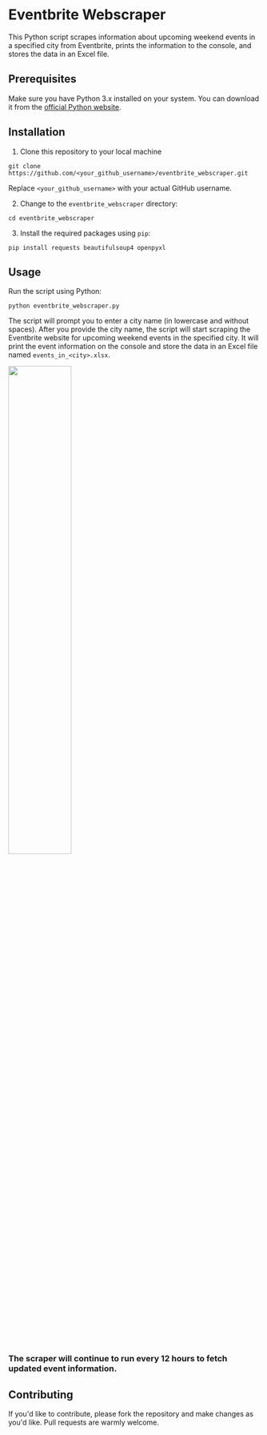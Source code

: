 # Eventbrite Webscraper

This Python script scrapes information about upcoming weekend events in a specified city from Eventbrite, prints the information to the console, and stores the data in an Excel file.

## Prerequisites

Make sure you have Python 3.x installed on your system. You can download it from the [official Python website](https://www.python.org/downloads/).

##  Installation

1. Clone this repository to your local machine

`git clone https://github.com/<your_github_username>/eventbrite_webscraper.git`

Replace `<your_github_username>` with your actual GitHub username.

2. Change to the `eventbrite_webscraper` directory:

`cd eventbrite_webscraper`

3. Install the required packages using `pip`:

`pip install requests beautifulsoup4 openpyxl`


## Usage

Run the script using Python:

`python eventbrite_webscraper.py`


The script will prompt you to enter a city name (in lowercase and without spaces). After you provide the city name, the script will start scraping the Eventbrite website for upcoming weekend events in the specified city. It will print the event information on the console and store the data in an Excel file named `events_in_<city>.xlsx`.

<img src="https://user-images.githubusercontent.com/78191578/230825563-f10053c6-1fca-41a9-a352-d0859ea7c265.gif" width=50% height=50%>

### The scraper will continue to run every 12 hours to fetch updated event information.

## Contributing

If you'd like to contribute, please fork the repository and make changes as you'd like. Pull requests are warmly welcome.





